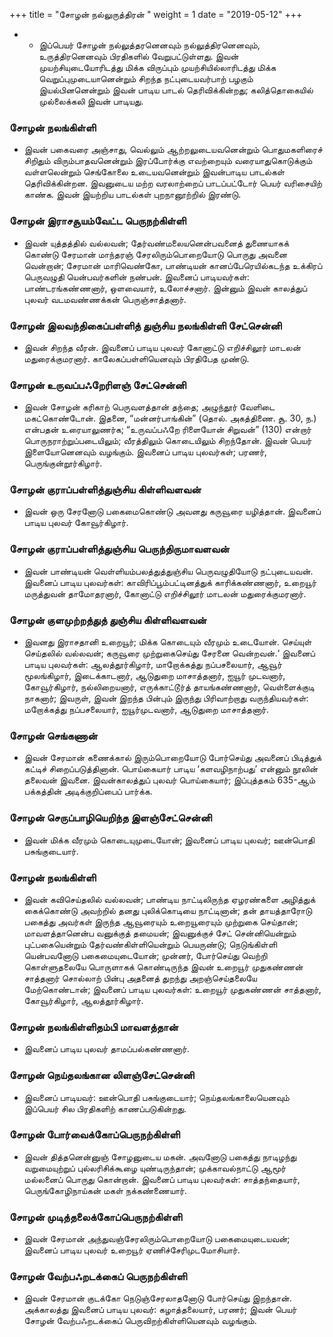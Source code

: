﻿+++
title = "சோழன் நல்லுருத்திரன்  "
weight = 1
date = "2019-05-12"
+++


- - இப்பெயர் சோழன் நல்லுத்தரனெனவும் நல்லுத்திரனெனவும், உருத்திரனெனவும் பிரதிகளில் வேறுபட்டுள்ளது. இவன் முயற்சியுடையோரிடத்து மிக்க விருப்பும் முயற்சியில்லாரிடத்து மிக்க வெறுப்புமுடையானென்றும் சிறந்த நட்புடையவர்பாற் பழகும் இயல்பினனென்றும் இவன் பாடிய பாடல் தெரிவிக்கின்றது; கலித்தொகையில் முல்லைக்கலி இவன் பாடியது. 
### சோழன் நலங்கிள்ளி  
- இவன் பகைவரை அஞ்சாது, வெல்லும் ஆற்றலுடையவனென்றும் பொதுமகளிரைச் சிறிதும் விரும்பாதவனென்றும் இரப்போர்க்கு எவற்றையும் வரையாதுகொடுக்கும் வள்ளலென்றும் செங்கோலை உடையவனென்றும் இவன்பாடிய பாடல்கள் தெரிவிக்கின்றன. இவனுடைய மற்ற வரலாற்றைப் பாடப்பட்டோர் பெயர் வரிசையிற் காண்க. இவன் இயற்றிய பாடல்கள் புறநானூற்றில் இரண்டு. 
### சோழன் இராசசூயம்வேட்ட பெருநற்கிள்ளி  
-  இவன் யுத்தத்தில் வல்லவன்; தேர்வண்மலையனென்பவனைத் துணையாகக் கொண்டு சேரமான் மாந்தரஞ் சேரலிரும்பொறையோடு பொருது அவனை வென்றான்; சேரமான் மாரிவெண்கோ, பாண்டியன் கானப்பேரெயில்கடந்த உக்கிரப் பெருவழுதி யென்பவர்களின் நண்பன். இவனைப் பாடியவர்கள்: பாண்டரங்கண்ணனார், ஒளவையார், உலோச்சனார். இன்னும் இவன் காலத்துப் புலவர் வடமவண்ணக்கன் பெருஞ்சாத்தனார். 
### சோழன் இலவந்திகைப்பள்ளித் துஞ்சிய நலங்கிள்ளி சேட்சென்னி  
-  இவன் சிறந்த வீரன். இவனைப் பாடிய புலவர் கோனாட்டு எறிச்சிலூர் மாடலன் மதுரைக்குமரனார். காலேகப்பள்ளியெனவும் பிரதிபேத முண்டு. 
### சோழன் உருவப்பஃறேரிளஞ் சேட்சென்னி  
-  இவன் சோழன் கரிகாற் பெருவளத்தான் தந்தை; அழுந்தூர் வேளிடை மகட்கொண்டோன். இதனை, “மன்னர்பாங்கின்” (தொல். அகத்திணை. சூ. 30, ந.)  என்பதன் உரையாலுணர்க; “உருவப்பஃறே ரிளையோன் சிறுவன்” (130)  என்றார் பொருநராற்றுப்படையிலும்; வீரத்திலும் கொடையிலும் சிறந்தோன். இவன் பெயர் இளையோனெனவும் வழங்கும். இவனைப் பாடிய புலவர்கள்; பரணர், பெருங்குன்றூர்கிழார். 
### சோழன் குராப்பள்ளித்துஞ்சிய கிள்ளிவளவன்  
-  இவன் ஒரு சேரனோடு பகைமைகொண்டு அவனது கருவூரை யழித்தான். இவனைப் பாடிய புலவர் கோவூர்கிழார். 
### சோழன் குராப்பள்ளித்துஞ்சிய பெருந்திருமாவளவன்  
-  இவன் பாண்டியன் வெள்ளியம்பலத்துத்துஞ்சிய பெருவழுதியோடு நட்புடையவன். இவனைப் பாடிய புலவர்கள்: காவிரிப்பூம்பட்டினத்துக் காரிக்கண்ணனார், உறையூர் மருத்துவன் தாமோதரனார், கோனாட்டு எறிச்சிலூர் மாடலன் மதுரைக்குமரனார். 
### சோழன் குளமுற்றத்துத் துஞ்சிய கிள்ளிவளவன்  
-  இவனது இராசதானி உறையூர்; மிக்க கொடையும் வீரமும் உடையோன். செய்யுள் செய்தலில் வல்லவன்; கருவூரை முற்றுகைசெய்து சேரனை வென்றவன்.‘ இவனைப் பாடிய புலவர்கள்: ஆலத்தூர்கிழார், மாறோக்கத்து நப்பசலையார், ஆவூர் மூலங்கிழார், இடைக்காடனார், ஆடுதுறை மாசாத்தனார், ஐயூர் முடவனார், கோவூர்கிழார், நல்லிறையனார், எருக்காட்டூர்த் தாயங்கண்ணனார், வெள்ளைக்குடி நாகனார்; இவருள், இவன் இறந்த பின்பும் இருந்து பிரிவாற்றாது வருந்தியவர்கள்: மறோக்கத்து நப்பசலையார், ஐயூர்முடவனார், ஆடுதுறை மாசாத்தனார். 
### சோழன் செங்கணான்  
-  இவன் சேரமான் கணைக்கால் இரும்பொறையோடு போர்செய்து அவனைப் பிடித்துக் கட்டிச் சிறைப்படுத்தினான். பொய்கையார் பாடிய ‘களவழிநாற்பது’ என்னும் நூலின் தலைவன் இவனை. இவன்காலத்துப் புலவர் பொய்கையார்; இப்புத்தகம் 635-ஆம் பக்கத்தின் அடிக்குறிப்பைப் பார்க்க. 
### சோழன் செருப்பாழியெறிந்த இளஞ்சேட்சென்னி  
-  இவன் மிக்க வீரமும் கொடையுமுடையோன்; இவனைப் பாடிய புலவர்; ஊன்பொதி பசுங்குடையார். 
### சோழன் நலங்கிள்ளி  
-  இவன் கவிசெய்தலில் வல்லவன்; பாண்டிய நாட்டிலிருந்த ஏழரண்களை அழித்துக் கைக்கொண்டு அவற்றில் தனது புலிக்கொடியை நாட்டினான்; தன் தாயத்தாரோடு பகைத்து அவர்கள் இருந்த ஆவூரையும் உறையூரையும் முற்றுகை செய்தான்; மாவளத்தானென்ப வனுக்குத் தமையன்; இவனுக்குச் சேட் சென்னியென்றும் புட்பகையென்றும் தேர்வண்கிள்ளியென்றும் பெயருண்டு; நெடுங்கிள்ளி யென்பவனோடு பகைமையுடையோன்; முன்னர், போர்செய்து வெற்றி கொள்ளுதலையே பொருளாகக் கொண்டிருந்த இவன் உறையூர் முதுகண்ணன் சாத்தனார் சொல்லாற் பின்பு அதனைத் துறந்து அறஞ்செய்தலையே மேற்கொண்டான்; இவனைப் பாடிய புலவர்கள்: உறையூர் முதுகண்ணன் சாத்தனார், கோவூர்கிழார், ஆலத்தூர்கிழார். 
### சோழன் நலங்கிள்ளிதம்பி மாவளத்தான்  
-  இவனைப் பாடிய புலவர் தாமப்பல்கண்ணனார். 
### சோழன் நெய்தலங்கான லிளஞ்சேட்சென்னி  
-  இவனைப் பாடியவர்: ஊன்பொதி பசுங்குடையார்; நெய்தலங்காலையெனவும் இப்பெயர் சில பிரதிகளிற் காணப்படுகின்றது. 
### சோழன் போர்வைக்கோப்பெருநற்கிள்ளி  
-  இவன் தித்தனென்னுஞ் சோழனுடைய மகன். அவனோடு பகைத்து நாடிழந்து வறுமையுற்றுப் புல்லரிசிக்கூழை யுண்டிருந்தான்; முக்காவல்நாட்டு ஆமூர் மல்லனைப் பொருது கொன்றான். இவனைப் பாடிய புலவர்கள்: சாத்தந்தையார், பெருங்கோழிநாய்கன் மகள் நக்கண்ணையார். 
### சோழன் முடித்தலைக்கோப்பெருநற்கிள்ளி  
-  இவன் சேரமான் அந்துவஞ்சேரலிரும்பொறையோடு பகைமையுடையவன்; இவனைப் பாடிய புலவர் உறையூர் ஏணிச்சேரிமுடமோசியார். 
### சோழன் வேற்பஃறடக்கைப் பெருநற்கிள்ளி  
-  இவன் சேரமான் குடக்கோ நெடுஞ்சேரலாதனோடு போர்செய்து இறந்தான். அக்காலத்து இவனைப் பாடிய புலவர்: கழாத்தலையார், பரணர்; இவன் பெயர் சோழன் வேற்பஃறடக்கைப் பெருவிறற்கிள்ளியெனவும் வழங்கும். 
